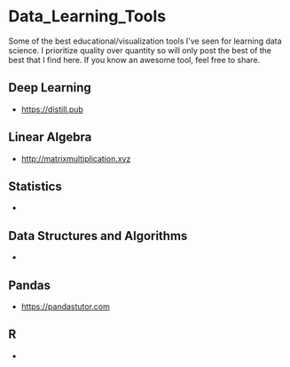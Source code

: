 # Data_Learning_Tools
Some of the best educational/visualization tools I've seen for learning data science.  I prioritize quality over quantity so will only post the best of the best that I find here.  If you know an awesome tool, feel free to share.

## Deep Learning

* https://distill.pub

## Linear Algebra

* http://matrixmultiplication.xyz

## Statistics
*

## Data Structures and Algorithms
* 

## Pandas

* https://pandastutor.com

## R

* 

